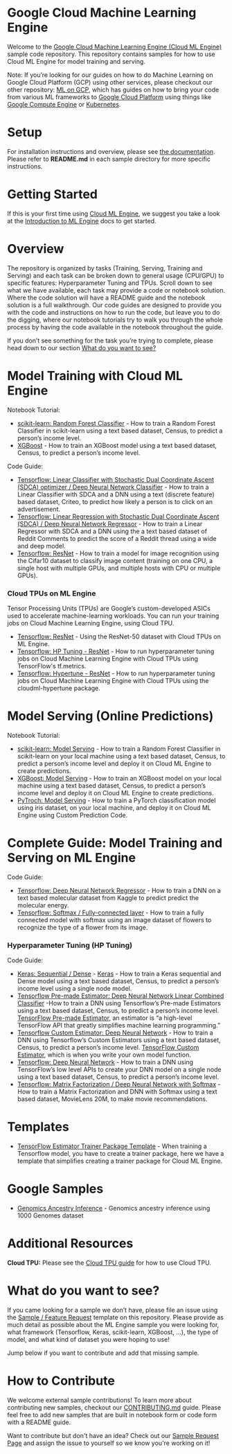 # Google Cloud Machine Learning Engine

Welcome to the [Google Cloud Machine Learning Engine (Cloud ML Engine)](https://cloud.google.com/ml-engine/docs/) sample code repository. This repository contains samples for how to use Cloud ML Engine for model training and serving.

Note: If you’re looking for our guides on how to do Machine Learning on Google Cloud Platform (GCP) using other services, please checkout our other repository: [ML on GCP](https://github.com/GoogleCloudPlatform/ml-on-gcp), which has guides on how to bring your code from various ML frameworks to [Google Cloud Platform](https://cloud.google.com/) using things like [Google Compute Engine](https://cloud.google.com/compute/) or [Kubernetes](https://kubernetes.io/).

# Setup

For installation instructions and overview, please see [the documentation](https://cloud.google.com/ml-engine/docs/). Please refer to **README.md** in each sample directory for more specific instructions.

# Getting Started

If this is your first time using [Cloud ML Engine](https://cloud.google.com/ml-engine/docs/), we suggest you take a look at the [Introduction to ML Engine](https://cloud.google.com/ml-engine/docs/technical-overview) docs to get started.

# Overview
The repository is organized by tasks (Training, Serving, Training and Serving) and each task can be broken down to general usage (CPU/GPU) to specific features: Hyperparameter Tuning and TPUs. Scroll down to see what we have available, each task may provide a code or notebook solution. Where the code solution will have a README guide and the notebook solution is a full walkthrough. Our code guides are designed to provide you with the code and instructions on how to run the code, but leave you to do the digging, where our notebook tutorials try to walk you through the whole process by having the code available in the notebook throughout the guide.

If you don’t see something for the task you’re trying to complete, please head down to our section [What do you want to see?](#what-do-you-want-to-see)

# Model Training with Cloud ML Engine

Notebook Tutorial:
* [scikit-learn: Random Forest Classifier](sklearn/notebooks/ml_engine_training.ipynb) - How to train a Random Forest Classifier in scikit-learn using a text based dataset, Census, to predict a person’s income level.
* [XGBoost](xgboost/notebooks/XGBoost%20training%20with%20ML%20Engine.ipynb) - How to train an XGBoost model using a text based dataset, Census, to predict a person’s income level.

Code Guide:
* [Tensorflow: Linear Classifier with Stochastic Dual Coordinate Ascent (SDCA) optimizer / Deep Neural Network Classifier](criteo_tft) - How to train a Linear Classifier with SDCA and a DNN using a text (discrete feature) based dataset, Criteo, to predict how likely a person is to click on an advertisement.
* [Tensorflow: Linear Regression with Stochastic Dual Coordinate Ascent (SDCA) / Deep Neural Network Regressor](reddit_tft) - How to train a Linear Regressor with SDCA and a DNN using the a text based dataset of Reddit Comments to predict the score of a Reddit thread using a wide and deep model.
* [Tensorflow: ResNet](https://github.com/tensorflow/models/tree/master/tutorials/image/cifar10_estimator) - How to train a model for image recognition using the Cifar10 dataset to classify image content (training on one CPU, a single host with multiple GPUs, and multiple hosts with CPU or multiple GPUs).

### Cloud TPUs on ML Engine

Tensor Processing Units (TPUs) are Google’s custom-developed ASICs used to accelerate machine-learning workloads. You can run your training jobs on Cloud Machine Learning Engine, using Cloud TPU.

* [Tensorflow: ResNet](tpu/training/resnet) - Using the ResNet-50 dataset with Cloud TPUs on ML Engine.
* [Tensorflow: HP Tuning - ResNet](tpu/hptuning/resnet-hptuning) - How to run hyperparameter tuning jobs on Cloud Machine Learning Engine with Cloud TPUs using TensorFlow's tf.metrics.
* [Tensorflow: Hypertune - ResNet](tpu/hptuning/resnet-hypertune) - How to run hyperparameter tuning jobs on Cloud Machine Learning Engine with Cloud TPUs using the cloudml-hypertune package.

# Model Serving (Online Predictions)

Notebook Tutorial:
* [scikit-learn: Model Serving](sklearn/notebooks/Online%20Prediction%20with%20scikit-learn.ipynb) - How to train a Random Forest Classifier in scikit-learn on your local machine using a text based dataset, Census, to predict a person’s income level and deploy it on Cloud ML Engine to create predictions.
* [XGBoost: Model Serving](xgboost/notebooks/Online%20Prediction%20with%20XGBoost.ipynb) -  How to train an XGBoost model on your local machine using a text based dataset, Census, to predict a person’s income level and deploy it on Cloud ML Engine to create predictions.
* [PyTroch: Model Serving](pytorch/notebooks/Serving%20PyTorch%20Models%20with%20CMLE%20%20Custom%20Prediction%20Code.ipynb) - How to train a PyTorch classification model using iris dataset, on your local machine, and deploy it on Cloud ML Engine using Custom Prediction Code.

# Complete Guide: Model Training and Serving on ML Engine

Code Guide:
* [Tensorflow: Deep Neural Network Regressor](molecules) - How to train a DNN on a text based molecular dataset from Kaggle to predict predict the molecular energy.
* [Tensorflow: Softmax / Fully-connected layer](flowers) - How to train a fully connected model with softmax using an image dataset of flowers to recognize the type of a flower from its image.

### Hyperparameter Tuning (HP Tuning)

Code Guide:
* [Keras: Sequential / Dense](census/keras) - [Keras](https://keras.io/) - How to train a Keras sequential and Dense model using a text based dataset, Census, to predict a person’s income level using a single node model.
* [Tensorflow Pre-made Estimator: Deep Neural Network Linear Combined Classifier](census/estimator) -How to train a DNN using Tensorflow’s Pre-made Estimators using a text based dataset, Census, to predict a person’s income level. [TensorFlow Pre-made Estimator](https://www.tensorflow.org/programmers_guide/estimators#pre-made_estimators), an estimator is “a high-level TensorFlow API that greatly simplifies machine learning programming.”
* [Tensorflow Custom Estimator: Deep Neural Network](census/customestimator) - How to train a DNN using Tensorflow’s Custom Estimators using a text based dataset, Census, to predict a person’s income level. [TensorFlow Custom Estimator](https://www.tensorflow.org/programmers_guide/estimators#custom_estimators), which is when you write your own model function. 
* [Tensorflow: Deep Neural Network](census/tensorflowcore) - How to train a DNN using TensorFlow’s low level APIs to create your DNN model on a single node using a text based dataset, Census, to predict a person’s income level.
* [Tensorflow: Matrix Factorization / Deep Neural Network with Softmax](movielens) - How to train a Matrix Factorization and DNN with Softmax using a text based dataset, MovieLens 20M, to make movie recommendations.

# Templates

* [TensorFlow Estimator Trainer Package Template](cloudml-template) - When training a Tensorflow model, you have to create a trainer package, here we have a template that simplifies creating a trainer package for Cloud ML Engine.

# Google Samples

* [Genomics Ancestry Inference](https://github.com/googlegenomics/cloudml-examples) - Genomics ancestry inference using 1000 Genomes dataset

# Additional Resources

**Cloud TPU:** Please see the [Cloud TPU guide](tpu) for how to use Cloud TPU.

# What do you want to see?

If you came looking for a sample we don’t have, please file an issue using the [Sample / Feature Request](https://github.com/GoogleCloudPlatform/cloudml-samples/issues/new?template=sample-feature-request.md) template on this repository. Please provide as much detail as possible about the ML Engine sample you were looking for, what framework (Tensorflow, Keras, scikit-learn, XGBoost, ...), the type of model, and what kind of dataset you were hoping to use! 

Jump below if you want to contribute and add that missing sample.

# How to Contribute

We welcome external sample contributions! To learn more about contributing new samples, checkout our [CONTRIBUTING.md](CONTRIBUTING.md) guide. Please feel free to add new samples that are built in notebook form or code form with a README guide. 

Want to contribute but don't have an idea? Check out our [Sample Request Page](https://github.com/GoogleCloudPlatform/cloudml-samples/issues?q=is%3Aissue+is%3Aopen+label%3ASAMPLE_REQUEST) and assign the issue to yourself so we know you're working on it!

